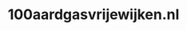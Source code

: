---
layout: post
title:  "100aardgasvrijewijken.nl"
internal_url:  "/data/100aardgasvrijewijken.nl.html"
categories: dutchgov
---
